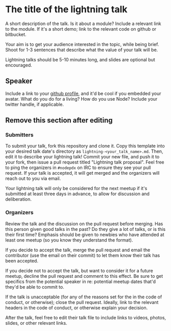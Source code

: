 # The title of the lightning talk

A short description of the talk. Is it about a module? Include a relevant link to the module. If it's a short demo; link
to the relevant code on github or bitbucket.

Your aim is to get your audience interested in the topic, while being brief. Shoot for 1-3 sentences
that describe what the value of your talk will be. 

Lightning talks should be 5-10 minutes long, and slides are optional but encouraged.

## Speaker <Your Name>

Include a link to your [github profile](https://github.com/pdxnode/), and it'd be cool if you 
embedded your avatar. What do you do for a living? How do you use Node? Include your twitter handle, if
applicable.

## Remove this section after editing

### Submitters

To submit your talk, fork this repository and clone it. Copy this template into your desired talk date's directory as `lightning-<your_talk_name>.md`.
Then, edit it to describe your lightning talk! Commit your new file, and push it to your fork, then issue a pull request titled
"Lightning talk proposal". Feel free to ping the organizers in `#nodepdx` on IRC to ensure they see your pull request.
If your talk is accepted, it will get merged and the organizers will reach out to you via email.

Your lightning talk will only be considered for the next meetup if it's submitted at least three days in advance, to allow for discussion
and deliberation.

### Organizers

Review the talk and the discussion on the pull request before merging. Has this person given good talks in the past? Do they give a 
lot of talks, or is this their first time? Emphasis should be given to newbies who have attended at least one meetup (so you know 
they understand the format).

If you decide to accept the talk, merge the pull request and email the contributor (use the email on their commit) to let them know their
talk has been accepted. 

If you decide not to accept the talk, but want to consider it for a future meetup, decline the pull request and comment 
to this effect. Be sure to get specifics from the potential speaker in re: potential meetup dates that'd they'd be able to
commit to.

If the talk is unacceptable (for any of the reasons set for the in the code of conduct, or otherwise); close the pull request. Ideally, link to the relevant headers in the code of conduct, or otherwise explain your decision.

After the talk, feel free to edit their talk file to include links to videos, photos, slides, or other relevant links.

 
